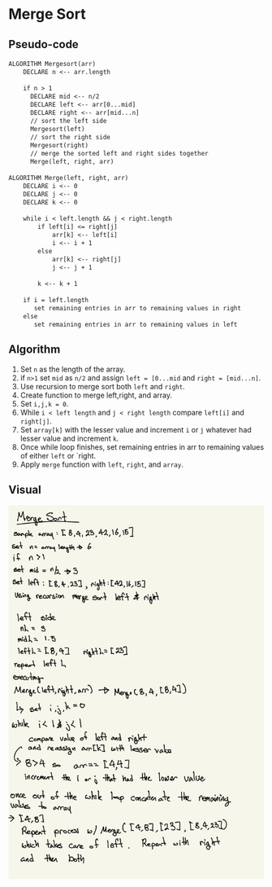 # Merge Sort

## Pseudo-code 
```
ALGORITHM Mergesort(arr)
    DECLARE n <-- arr.length
           
    if n > 1
      DECLARE mid <-- n/2
      DECLARE left <-- arr[0...mid]
      DECLARE right <-- arr[mid...n]
      // sort the left side
      Mergesort(left)
      // sort the right side
      Mergesort(right)
      // merge the sorted left and right sides together
      Merge(left, right, arr)

ALGORITHM Merge(left, right, arr)
    DECLARE i <-- 0
    DECLARE j <-- 0
    DECLARE k <-- 0

    while i < left.length && j < right.length
        if left[i] <= right[j]
            arr[k] <-- left[i]
            i <-- i + 1
        else
            arr[k] <-- right[j]
            j <-- j + 1
            
        k <-- k + 1

    if i = left.length
       set remaining entries in arr to remaining values in right
    else
       set remaining entries in arr to remaining values in left
```
## Algorithm
1. Set `n` as the length of the array.
2. if `n>1` set `mid` as `n/2` and assign `left = [0...mid` and  `right = [mid...n]`.
3. Use recursion to merge sort both `left` and `right`.
4. Create function to merge left,right, and array.
5. Set `i,j,k = 0`.
6. While `i < left length` and `j < right length` compare `left[i]` and `right[j]`.
7. Set `array[k]` with the lesser value and increment `i` or `j` whatever had lesser value and increment `k`.
8. Once while loop finishes, set remaining entries in arr to remaining values of either `left` or `right.
9. Apply `merge` function with `left`, `right`, and `array`.

## Visual
![](./mergesort.jpeg)